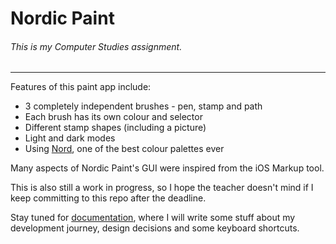 # Nordic Paint

###### This is my Computer Studies assignment.

---

Features of this paint app include:
- 3 completely independent brushes - pen, stamp and path
- Each brush has its own colour and selector
- Different stamp shapes (including a picture)
- Light and dark modes
- Using [Nord](https://nordtheme.com), one of the best colour palettes ever

Many aspects of Nordic Paint's GUI were inspired from the iOS Markup tool.

This is also still a work in progress, so I hope the teacher doesn't mind if I keep committing to this repo after the deadline.

Stay tuned for [documentation](https://frosetrain.github.io/nordic-paint/documentation), where I will write some stuff about my development journey, design decisions and some keyboard shortcuts.
